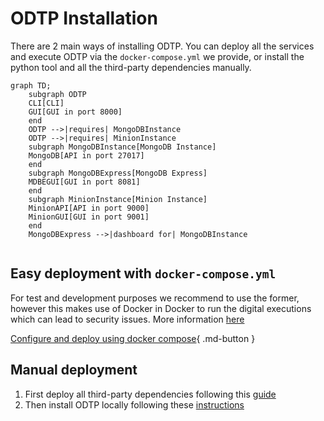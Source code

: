 # ODTP Installation

There are 2 main ways of installing ODTP. You can deploy all the services and execute ODTP via the `docker-compose.yml` we provide, or install the python tool and all the third-party dependencies manually. 

``` mermaid
graph TD;
    subgraph ODTP
    CLI[CLI]
    GUI[GUI in port 8000]
    end
    ODTP -->|requires| MongoDBInstance
    ODTP -->|requires| MinionInstance
    subgraph MongoDBInstance[MongoDB Instance]
    MongoDB[API in port 27017]
    end
    subgraph MongoDBExpress[MongoDB Express]
    MDBEGUI[GUI in port 8081]
    end
    subgraph MinionInstance[Minion Instance]
    MinionAPI[API in port 9000]
    MinionGUI[GUI in port 9001]
    end
    MongoDBExpress -->|dashboard for| MongoDBInstance
    
``` 

## Easy deployment with `docker-compose.yml`
For test and development purposes we recommend to use the former, however this makes use of Docker in Docker to run the digital executions which can lead to security issues. More information [here]()

[Configure and deploy using docker compose](docker-compose.md){ .md-button }

## Manual deployment

1. First deploy all third-party dependencies following this [guide](odtp-third-party-services.md)
2. Then install ODTP locally following these [instructions](odtp-local-installation.md)

<script src="https://hypothes.is/embed.js" async></script>
